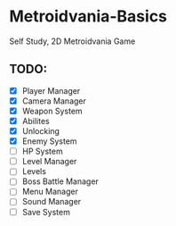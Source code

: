 # Metroidvania-Basics
Self Study, 2D Metroidvania Game

## TODO:

- [X] Player Manager
- [X] Camera Manager
- [X] Weapon System
- [X] Abilites
- [X] Unlocking
- [X] Enemy System
- [ ] HP System
- [ ] Level Manager
- [ ] Levels 
- [ ] Boss Battle Manager
- [ ] Menu Manager
- [ ] Sound Manager
- [ ] Save System
